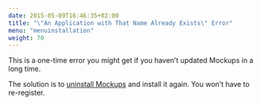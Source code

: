 ```yaml
---
date: 2015-05-09T16:46:35+02:00
title: "\"An Application with That Name Already Exists\" Error"
menu: "menuinstallation"
weight: 70
---
```

This is a one-time error you might get if you haven’t updated Mockups in a long time.

The solution is to [uninstall Mockups](/installation/uninstall/) and install it again. You won’t have to re-register.

